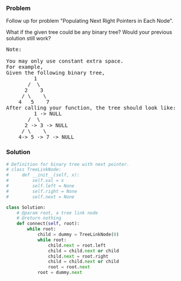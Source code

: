 ### Problem
Follow up for problem "Populating Next Right Pointers in Each Node".

What if the given tree could be any binary tree? Would your previous solution still work?
<pre>
Note:

You may only use constant extra space.
For example,
Given the following binary tree,
         1
       /  \
      2    3
     / \    \
    4   5    7
After calling your function, the tree should look like:
         1 -> NULL
       /  \
      2 -> 3 -> NULL
     / \    \
    4-> 5 -> 7 -> NULL
</pre>
### Solution
```python
# Definition for binary tree with next pointer.
# class TreeLinkNode:
#     def __init__(self, x):
#         self.val = x
#         self.left = None
#         self.right = None
#         self.next = None

class Solution:
    # @param root, a tree link node
    # @return nothing
    def connect(self, root):
        while root:
            child = dummy = TreeLinkNode(0)
            while root:
                child.next = root.left
                child = child.next or child
                child.next = root.right
                child = child.next or child
                root = root.next
            root = dummy.next
            
```